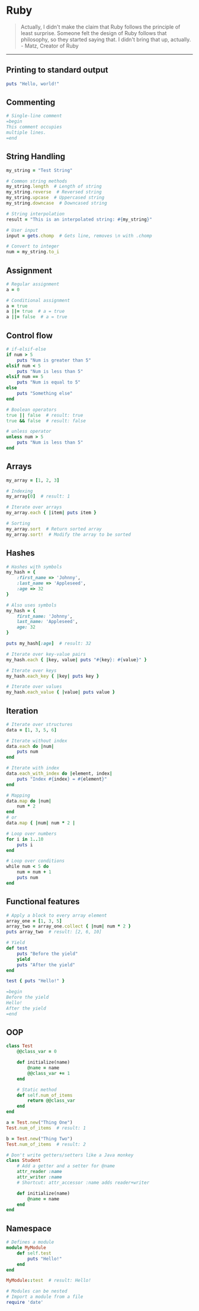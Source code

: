 # Ruby

> Actually, I didn't make the claim that Ruby follows the principle of least
> surprise. Someone felt the design of Ruby follows that philosophy, so they
> started saying that. I didn't bring that up, actually. - Matz, Creator of
> Ruby

---

## Printing to standard output

```ruby
puts "Hello, world!"
```

## Commenting

```ruby
# Single-line comment
=begin
This comment occupies
multiple lines.
=end
```

## String Handling

```ruby
my_string = "Test String"

# Common string methods
my_string.length  # Length of string
my_string.reverse  # Reversed string
my_string.upcase  # Uppercased string
my_string.downcase  # Downcased string

# String interpolation
result = "This is an interpolated string: #{my_string}"

# User input
input = gets.chomp  # Gets line, removes \n with .chomp

# Convert to integer
num = my_string.to_i
```

## Assignment

```ruby
# Regular assignment
a = 0

# Conditional assignment
a = true
a ||= true  # a = true
a ||= false  # a = true
```

## Control flow

```ruby
# if-elsif-else
if num > 5
    puts "Num is greater than 5"
elsif num < 5
    puts "Num is less than 5"
elsif num == 5
    puts "Num is equal to 5"
else
    puts "Something else"
end

# Boolean operators
true || false  # result: true
true && false  # result: false

# unless operator
unless num > 5
    puts "Num is less than 5"
end
```

## Arrays

```ruby
my_array = [1, 2, 3]

# Indexing
my_array[0]  # result: 1

# Iterate over arrays
my_array.each { |item| puts item }

# Sorting
my_array.sort  # Return sorted array
my_array.sort!  # Modify the array to be sorted
```

## Hashes

```ruby
# Hashes with symbols
my_hash = {
    :first_name => 'Johnny',
    :last_name => 'Appleseed',
    :age => 32
}

# Also uses symbols
my_hash = {
    first_name: 'Johnny',
    last_name: 'Appleseed',
    age: 32
}

puts my_hash[:age]  # result: 32

# Iterate over key-value pairs
my_hash.each { |key, value| puts "#{key}: #{value}" }

# Iterate over keys
my_hash.each_key { |key| puts key }

# Iterate over values
my_hash.each_value { |value| puts value }
```

## Iteration

```ruby
# Iterate over structures
data = [1, 3, 5, 6]

# Iterate without index
data.each do |num|
    puts num
end

# Iterate with index
data.each_with_index do |element, index|
    puts "Index #{index} = #{element}"
end

# Mapping
data.map do |num|
    num * 2
end
# or
data.map { |num| num * 2 |

# Loop over numbers
for i in 1..10
    puts i
end

# Loop over conditions
while num < 5 do
    num = num + 1
    puts num
end
```

## Functional features

```ruby
# Apply a block to every array element
array_one = [1, 3, 5]
array_two = array_one.collect { |num| num * 2 }
puts array_two  # result: [2, 6, 10]

# Yield
def test
    puts "Before the yield"
    yield
    puts "After the yield"
end

test { puts "Hello!" }

=begin
Before the yield
Hello!
After the yield
=end
```

## OOP

```ruby
class Test
    @@class_var = 0

    def initialize(name)
        @name = name
        @@class_var += 1
    end

    # Static method
    def self.num_of_items
        return @@class_var
    end
end

a = Test.new("Thing One")
Test.num_of_items  # result: 1

b = Test.new("Thing Two")
Test.num_of_items  # result: 2

# Don't write getters/setters like a Java monkey
class Student
    # Add a getter and a setter for @name
    attr_reader :name
    attr_writer :name
    # Shortcut: attr_accessor :name adds reader+writer

    def initialize(name)
        @name = name
    end
end
```

## Namespace

```ruby
# Defines a module
module MyModule
    def self.test
        puts "Hello!"
    end
end

MyModule::test  # result: Hello!

# Modules can be nested
# Import a module from a file
require 'date'
```
